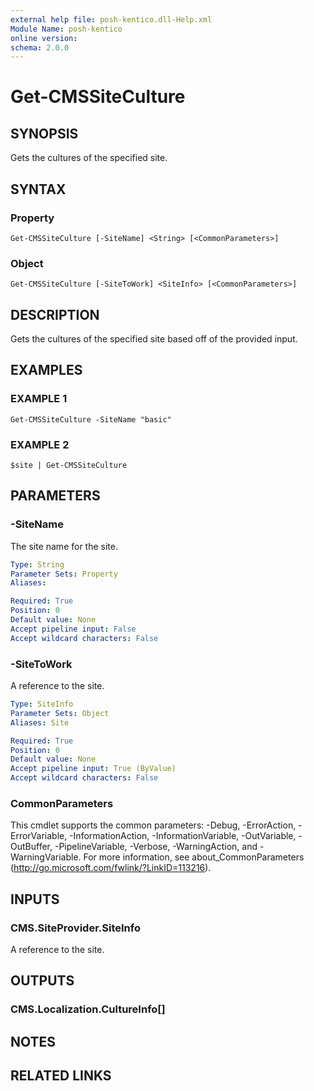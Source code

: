 ```yaml
---
external help file: posh-kentico.dll-Help.xml
Module Name: posh-kentico
online version:
schema: 2.0.0
---
```


# Get-CMSSiteCulture

## SYNOPSIS
Gets the cultures of the specified site.

## SYNTAX

### Property
```
Get-CMSSiteCulture [-SiteName] <String> [<CommonParameters>]
```

### Object
```
Get-CMSSiteCulture [-SiteToWork] <SiteInfo> [<CommonParameters>]
```

## DESCRIPTION
Gets the cultures of the specified site based off of the provided input.

## EXAMPLES

### EXAMPLE 1
```
Get-CMSSiteCulture -SiteName "basic"
```

### EXAMPLE 2
```
$site | Get-CMSSiteCulture
```

## PARAMETERS

### -SiteName
The site name for the site.

```yaml
Type: String
Parameter Sets: Property
Aliases:

Required: True
Position: 0
Default value: None
Accept pipeline input: False
Accept wildcard characters: False
```

### -SiteToWork
A reference to the site.

```yaml
Type: SiteInfo
Parameter Sets: Object
Aliases: Site

Required: True
Position: 0
Default value: None
Accept pipeline input: True (ByValue)
Accept wildcard characters: False
```

### CommonParameters
This cmdlet supports the common parameters: -Debug, -ErrorAction, -ErrorVariable, -InformationAction, -InformationVariable, -OutVariable, -OutBuffer, -PipelineVariable, -Verbose, -WarningAction, and -WarningVariable.
For more information, see about_CommonParameters (http://go.microsoft.com/fwlink/?LinkID=113216).

## INPUTS

### CMS.SiteProvider.SiteInfo
A reference to the site.

## OUTPUTS

### CMS.Localization.CultureInfo[]
## NOTES

## RELATED LINKS
